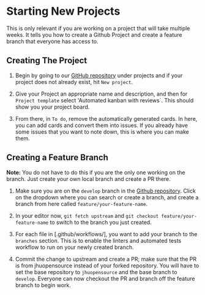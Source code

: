 # Starting New Projects

This is only relevant if you are working on a project that will take multiple weeks. It
tells you how to create a Github Project and create a feature branch that everyone has
access to.

## Creating The Project

1. Begin by going to our [GitHub
   repository](https://github.com/jhuopensource/semesterly/projects) under projects and
   if your project does not already exist, hit `New project`.

2. Give your Project an appropriate name and description, and then for `Project
   template` select 'Automated kanban with reviews`. This should show you your project
   board.

3. From there, in `To do`, remove the automatically generated cards. In here, you can
   add cards and convert them into issues. If you already have some issues that you want
   to note down, this is where you can make them.


## Creating a Feature Branch

**Note:** You do not have to do this if you are the only one working on the branch. Just
create your own local branch and create a PR there.

1. Make sure you are on the `develop` branch in the [Github
   repository](https://github.com/jhuopensource/semesterly). Click on the dropdown where
   you can search or create a branch, and create a branch from here called
   `feature/your-feature-name`.

2. In your editor now, `git fetch upstream` and `git checkout feature/your-feature-name`
   to switch to the branch you just created.

3. For each file in [.github/workflows/], you want to add your branch to the `branches`
   section. This is to enable the linters and automated tests workflow to run on your
   newly created branch.

4. Commit the change to upstream and create a PR; make sure that the PR is from
   jhuopensource instead of your forked repository. You will have to set the base
   repository to `jhuopensource` and the base branch to `develop`. Everyone can now
   checkout the PR and branch off the feature branch to begin work.

